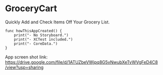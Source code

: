 # GroceryCart
Quickly Add and Check Items Off Your Grocery List.

    func howThisAppCreated() {
        print("- No Storyboard.")
        print("- XCTest included.")
        print("- CoreData.")
    }

App screen shot link:
  https://drive.google.com/file/d/1ATUZbeVWjpq8G5vNwubXeTvWVgFeD4C8/view?usp=sharing

